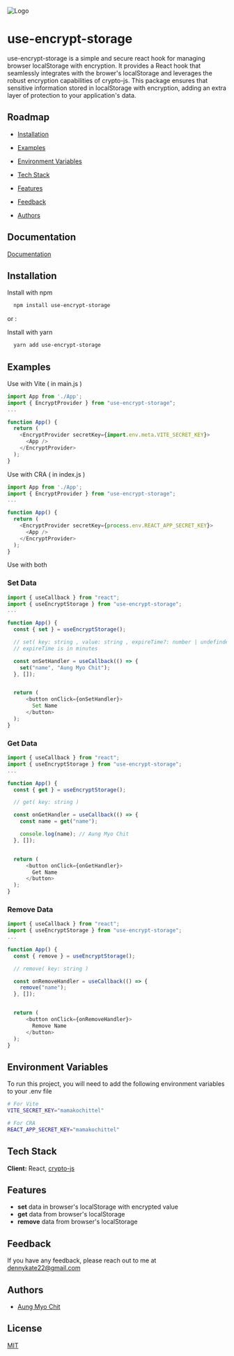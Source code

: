 ![Logo](https://i.postimg.cc/x1S24SwB/Logo.png)


# use-encrypt-storage

use-encrypt-storage is a simple and secure react hook for managing browser localStorage with encryption. It provides a React hook that seamlessly integrates with the brower's localStorage and leverages the robust encryption capabilities of crypto-js. This package ensures that sensitive information stored in localStorage with encryption, adding an extra layer of protection to your application's data.


## Roadmap

- [Installation](#installation)

- [Examples](#examples)

- [Environment Variables](#environment-variables)

- [Tech Stack](#tech-stack)

- [Features](#features)

- [Feedback](#feedback)

- [Authors](#authors)



## Documentation

[Documentation](https://github.com/dennykate/use-encrypt-storage)


## Installation

Install with npm

```bash
  npm install use-encrypt-storage
```
    
or :

Install with yarn

```bash
  yarn add use-encrypt-storage
```
## Examples


Use with Vite ( in main.js )

```javascript
import App from './App';
import { EncryptProvider } from "use-encrypt-storage";
...

function App() {
  return (
    <EncryptProvider secretKey={import.env.meta.VITE_SECRET_KEY}>
      <App />
    </EncryptProvider>
  );
}
```

Use with CRA ( in index.js )

```javascript
import App from './App';
import { EncryptProvider } from "use-encrypt-storage";
...

function App() {
  return (
    <EncryptProvider secretKey={process.env.REACT_APP_SECRET_KEY}>
      <App />
    </EncryptProvider>
  );
}
```

Use with both

### Set Data

```javascript
import { useCallback } from "react";
import { useEncryptStorage } from "use-encrypt-storage";
...

function App() {
  const { set } = useEncryptStorage();

  // set( key: string , value: string , expireTime?: number | undefinded )
  // expireTime is in minutes

  const onSetHandler = useCallback(() => {
    set("name", "Aung Myo Chit");
  }, []);


  return (
      <button onClick={onSetHandler}>
        Set Name
      </button>
  );
}
```

### Get Data

```javascript
import { useCallback } from "react";
import { useEncryptStorage } from "use-encrypt-storage";
...

function App() {
  const { get } = useEncryptStorage();

  // get( key: string )

  const onGetHandler = useCallback(() => {
    const name = get("name");

    console.log(name); // Aung Myo Chit
  }, []);


  return (
      <button onClick={onGetHandler}>
        Get Name
      </button>
  );
}
```

### Remove Data

```javascript
import { useCallback } from "react";
import { useEncryptStorage } from "use-encrypt-storage";
...

function App() {
  const { remove } = useEncryptStorage();

  // remove( key: string )

  const onRemoveHandler = useCallback(() => {
    remove("name");
  }, []);


  return (
      <button onClick={onRemoveHandler}>
        Remove Name
      </button>
  );
}
```
## Environment Variables

To run this project, you will need to add the following environment variables to your .env file

```bash
# For Vite
VITE_SECRET_KEY="mamakochittel" 

# For CRA
REACT_APP_SECRET_KEY="mamakochittel"
```


## Tech Stack

**Client:** React, [crypto-js](#https://www.npmjs.com/package/crypto-js)




## Features

- __set__ data in browser's localStorage with encrypted value
- __get__ data from browser's localStorage
- __remove__ data from browser's localStorage

## Feedback

If you have any feedback, please reach out to me at dennykate22@gmail.com


## Authors

- [Aung Myo Chit](https://www.github.com/dennykate)


## License

[MIT](https://choosealicense.com/licenses/mit/)
